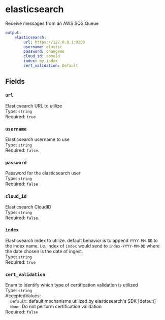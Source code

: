 # elasticsearch
Receive messages from an AWS SQS Queue

```yml
output:
    elasticsearch:
        url: https://127.0.0.1:9200
        username: elastic
        password: changeme
        cloud_id: someId
        index: my_index
        cert_validation: Default
```
## Fields
### `url`
Elasticsearch URL to utilize  
Type: `string`  
Required: `true`  

### `username`
Elasticsearch username to use  
Type: `string`  
Required: `false`.  

### `password`
Password for the elasticsearch user    
Type: `string`  
Required: `false`  

### `cloud_id`
Elasticsearch CloudID  
Type: `string`  
Required: `false`.  

### `index`
Elasticsearch index to utilize.  default behavior is to append `YYYY-MM-DD` to the index name.  i.e. index of `index` would send to `index-YYYY-MM-DD` where the date chosen is the date of ingest.  
Type: `string`  
Required: `true`  

### `cert_validation`
Enum to identify which type of certification validation is utilized  
Type: `string`  
AcceptedValues:  
&nbsp;&nbsp;&nbsp;&nbsp;`Default`: default mechanisms utilized by elasticsearch's SDK [default]  
&nbsp;&nbsp;&nbsp;&nbsp;`None`: Do not perform certification validation    
Required: `false`  